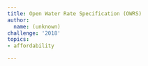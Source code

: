 ```yaml
---
title: Open Water Rate Specification (OWRS)
author:
  name: (unknown)
challenge: '2018'
topics:
- affordability

---
```




